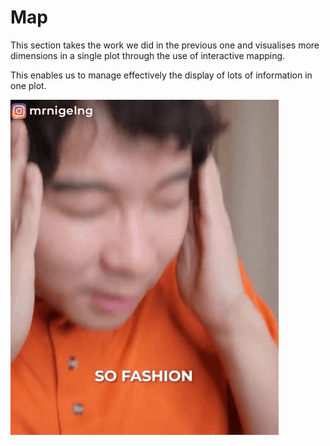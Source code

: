 # Map

This section takes the work we did in the previous one and visualises more dimensions in a single plot through the use of interactive mapping.

This enables us to manage effectively the display of lots of information in one plot.

![](images/ur_fashion.gif)
